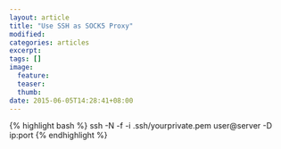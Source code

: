 ```yaml
---
layout: article
title: "Use SSH as SOCK5 Proxy"
modified:
categories: articles
excerpt:
tags: []
image:
  feature:
  teaser:
  thumb:
date: 2015-06-05T14:28:41+08:00
---
```


{% highlight bash %}
ssh -N -f -i .ssh/yourprivate.pem user@server -D ip:port
{% endhighlight %}
